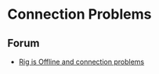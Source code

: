 # Connection Problems

## Forum
- <a href="https://forum.hiveos.farm/t/rig-is-offline-and-connection-problems/3344">Rig is Offline and connection problems</a>

